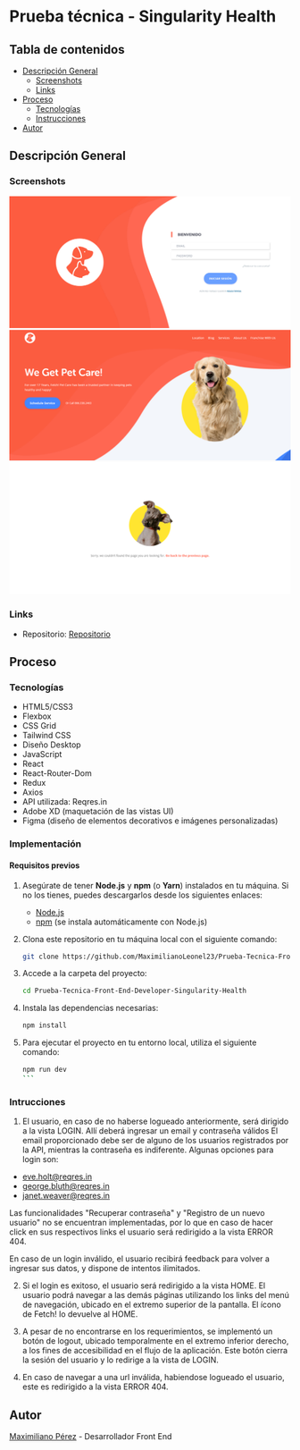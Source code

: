 # Prueba técnica - Singularity Health

## Tabla de contenidos

- [Descripción General](#descripcion-general)
  - [Screenshots](#screenshots)
  - [Links](#links)
- [Proceso](#proceso)
  - [Tecnologías](#tecnologias)
  - [Instrucciones](#instrucciones)
- [Autor](#autor)

## Descripción General

### Screenshots

![login](/src/assets/images/screenshots/login-screenshot.png)
![home](/src/assets/images/screenshots/home-screenshot.png)
![error-404](/src/assets/images/screenshots/error-404-screenshot.png)

### Links

- Repositorio: [Repositorio](https://github.com/MaximilianoLeonel23/Prueba-Tecnica-Front-End-Developer-Singularity-Health)

## Proceso

### Tecnologías

- HTML5/CSS3
- Flexbox
- CSS Grid
- Tailwind CSS
- Diseño Desktop
- JavaScript
- React
- React-Router-Dom
- Redux
- Axios
- API utilizada: Reqres.in
- Adobe XD (maquetación de las vistas UI)
- Figma (diseño de elementos decorativos e imágenes personalizadas)

### Implementación

#### Requisitos previos

1. Asegúrate de tener **Node.js** y **npm** (o **Yarn**) instalados en tu máquina. Si no los tienes, puedes descargarlos desde los siguientes enlaces:

   - [Node.js](https://nodejs.org/)
   - [npm](https://www.npmjs.com/get-npm) (se instala automáticamente con Node.js)

2. Clona este repositorio en tu máquina local con el siguiente comando:

   ```bash
   git clone https://github.com/MaximilianoLeonel23/Prueba-Tecnica-Front-End-Developer-Singularity-Health.git
   ```

3. Accede a la carpeta del proyecto:
   ```bash
   cd Prueba-Tecnica-Front-End-Developer-Singularity-Health
   ```

5. Instala las dependencias necesarias:
   ```bash
   npm install
   ```

7. Para ejecutar el proyecto en tu entorno local, utiliza el siguiente comando:
   ````bash
   npm run dev
   ```

### Intrucciones

1. El usuario, en caso de no haberse logueado anteriormente, será dirigido a la vista LOGIN. Allí deberá ingresar un email y contraseña válidos El email proporcionado debe ser de alguno de los usuarios registrados por la API, mientras la contraseña es indiferente. Algunas opciones para login son:

- eve.holt@reqres.in
- george.bluth@reqres.in
- janet.weaver@reqres.in

Las funcionalidades "Recuperar contraseña" y "Registro de un nuevo usuario" no se encuentran implementadas, por lo que en caso de hacer click en sus respectivos links el usuario será redirigido a la vista ERROR 404.

En caso de un login inválido, el usuario recibirá feedback para volver a ingresar sus datos, y dispone de intentos ilimitados.

2. Si el login es exitoso, el usuario será redirigido a la vista HOME. El usuario podrá navegar a las demás páginas utilizando los links del menú de navegación, ubicado en el extremo superior de la pantalla. El ícono de Fetch! lo devuelve al HOME.

3. A pesar de no encontrarse en los requerimientos, se implementó un botón de logout, ubicado temporalmente en el extremo inferior derecho, a los fines de accesibilidad en el flujo de la aplicación. Este botón cierra la sesión del usuario y lo redirige a la vista de LOGIN.

4. En caso de navegar a una url inválida, habiendose logueado el usuario, este es redirigido a la vista ERROR 404.

## Autor

[Maximiliano Pérez](https://github.com/MaximilianoLeonel23) - Desarrollador Front End
